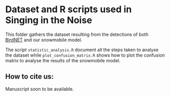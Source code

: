# Dataset and R scripts used in Singing in the Noise

This folder gathers the dataset resulting from the detections of both [BirdNET](https://github.com/kahst/BirdNET-Analyzer) and our snowmobile model.

The script `statistic_analysis.R` document all the steps taken to analyse the dataset while `plot_confusion_matrix.R` shows how to plot the confusion matrix to analyse the results of the snowmobile model. 

## How to cite us:

Manuscript soon to be available.

